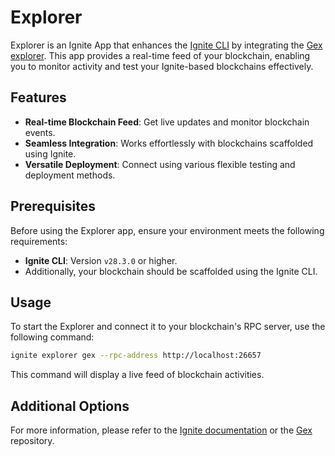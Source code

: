 # Explorer

Explorer is an Ignite App that enhances the [Ignite CLI](https://github.com/ignite/cli) by integrating
the [Gex explorer](https://github.com/ignite/gex). This app provides a real-time feed of your blockchain,
enabling you to monitor activity and test your Ignite-based blockchains effectively.

## Features

- **Real-time Blockchain Feed**: Get live updates and monitor blockchain events.
- **Seamless Integration**: Works effortlessly with blockchains scaffolded using Ignite.
- **Versatile Deployment**: Connect using various flexible testing and deployment methods.

## Prerequisites

Before using the Explorer app, ensure your environment meets the following requirements:

- **Ignite CLI**: Version `v28.3.0` or higher.
- Additionally, your blockchain should be scaffolded using the Ignite CLI.

## Usage

To start the Explorer and connect it to your blockchain's RPC server, use the following command:

```sh
ignite explorer gex --rpc-address http://localhost:26657
```

This command will display a live feed of blockchain activities.

## Additional Options

For more information, please refer to the [Ignite documentation](https://docs.ignite.com) or the [Gex](https://github.com/ignite/gex) repository.